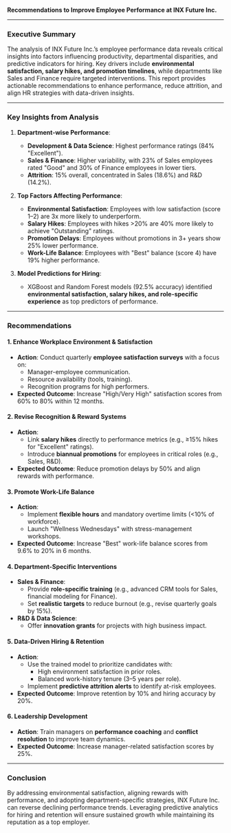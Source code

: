 **Recommendations to Improve Employee Performance at INX Future Inc.**  

---

### **Executive Summary**  
The analysis of INX Future Inc.’s employee performance data reveals critical insights into factors influencing productivity, departmental disparities, and predictive indicators for hiring. Key drivers include **environmental satisfaction, salary hikes, and promotion timelines**, while departments like Sales and Finance require targeted interventions. This report provides actionable recommendations to enhance performance, reduce attrition, and align HR strategies with data-driven insights.  

---

### **Key Insights from Analysis**  
1. **Department-wise Performance**:  
   - **Development & Data Science**: Highest performance ratings (84% "Excellent").  
   - **Sales & Finance**: Higher variability, with 23% of Sales employees rated "Good" and 30% of Finance employees in lower tiers.  
   - **Attrition**: 15% overall, concentrated in Sales (18.6%) and R&D (14.2%).  

2. **Top Factors Affecting Performance**:  
   - **Environmental Satisfaction**: Employees with low satisfaction (score 1–2) are 3x more likely to underperform.  
   - **Salary Hikes**: Employees with hikes >20% are 40% more likely to achieve "Outstanding" ratings.  
   - **Promotion Delays**: Employees without promotions in 3+ years show 25% lower performance.  
   - **Work-Life Balance**: Employees with "Best" balance (score 4) have 19% higher performance.  

3. **Model Predictions for Hiring**:  
   - XGBoost and Random Forest models (92.5% accuracy) identified **environmental satisfaction, salary hikes, and role-specific experience** as top predictors of performance.  

---

### **Recommendations**  

#### **1. Enhance Workplace Environment & Satisfaction**  
- **Action**: Conduct quarterly **employee satisfaction surveys** with a focus on:  
  - Manager-employee communication.  
  - Resource availability (tools, training).  
  - Recognition programs for high performers.  
- **Expected Outcome**: Increase "High/Very High" satisfaction scores from 60% to 80% within 12 months.  

#### **2. Revise Recognition & Reward Systems**  
- **Action**:  
  - Link **salary hikes** directly to performance metrics (e.g., ≥15% hikes for "Excellent" ratings).  
  - Introduce **biannual promotions** for employees in critical roles (e.g., Sales, R&D).  
- **Expected Outcome**: Reduce promotion delays by 50% and align rewards with performance.  

#### **3. Promote Work-Life Balance**  
- **Action**:  
  - Implement **flexible hours** and mandatory overtime limits (<10% of workforce).  
  - Launch "Wellness Wednesdays" with stress-management workshops.  
- **Expected Outcome**: Increase "Best" work-life balance scores from 9.6% to 20% in 6 months.  

#### **4. Department-Specific Interventions**  
- **Sales & Finance**:  
  - Provide **role-specific training** (e.g., advanced CRM tools for Sales, financial modeling for Finance).  
  - Set **realistic targets** to reduce burnout (e.g., revise quarterly goals by 15%).  
- **R&D & Data Science**:  
  - Offer **innovation grants** for projects with high business impact.  

#### **5. Data-Driven Hiring & Retention**  
- **Action**:  
  - Use the trained model to prioritize candidates with:  
    - High environment satisfaction in prior roles.  
    - Balanced work-history tenure (3–5 years per role).  
  - Implement **predictive attrition alerts** to identify at-risk employees.  
- **Expected Outcome**: Improve retention by 10% and hiring accuracy by 20%.  

#### **6. Leadership Development**  
- **Action**: Train managers on **performance coaching** and **conflict resolution** to improve team dynamics.  
- **Expected Outcome**: Increase manager-related satisfaction scores by 25%.  

---

### **Conclusion**  
By addressing environmental satisfaction, aligning rewards with performance, and adopting department-specific strategies, INX Future Inc. can reverse declining performance trends. Leveraging predictive analytics for hiring and retention will ensure sustained growth while maintaining its reputation as a top employer.  